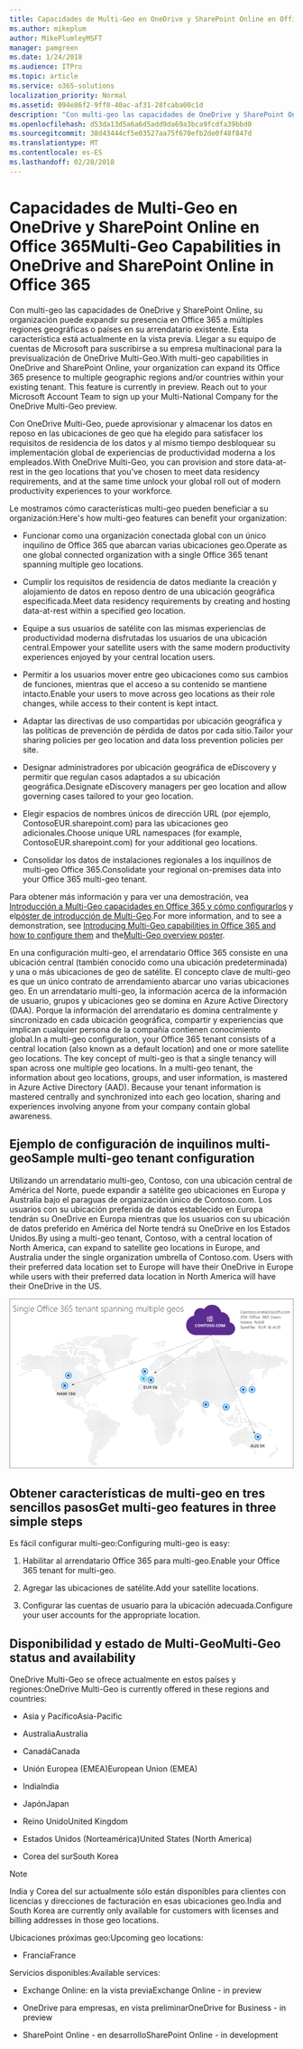 ```yaml
---
title: Capacidades de Multi-Geo en OneDrive y SharePoint Online en Office 365
ms.author: mikeplum
author: MikePlumleyMSFT
manager: pamgreen
ms.date: 1/24/2018
ms.audience: ITPro
ms.topic: article
ms.service: o365-solutions
localization_priority: Normal
ms.assetid: 094e86f2-9ff0-40ac-af31-28fcaba00c1d
description: "Con multi-geo las capacidades de OneDrive y SharePoint Online, su organización puede expandir su presencia en Office 365 a múltiples regiones geográficas o países en su arrendatario existente."
ms.openlocfilehash: d53da13d5a6a6d5add9da69a3bca9fcdfa39bbd0
ms.sourcegitcommit: 38d43444cf5e03527aa75f670efb2de0f48f847d
ms.translationtype: MT
ms.contentlocale: es-ES
ms.lasthandoff: 02/28/2018
---
```

# <a name="multi-geo-capabilities-in-onedrive-and-sharepoint-online-in-office-365"></a><span data-ttu-id="5bd78-103">Capacidades de Multi-Geo en OneDrive y SharePoint Online en Office 365</span><span class="sxs-lookup"><span data-stu-id="5bd78-103">Multi-Geo Capabilities in OneDrive and SharePoint Online in Office 365</span></span>

<span data-ttu-id="5bd78-p101">Con multi-geo las capacidades de OneDrive y SharePoint Online, su organización puede expandir su presencia en Office 365 a múltiples regiones geográficas o países en su arrendatario existente. Esta característica está actualmente en la vista previa. Llegar a su equipo de cuentas de Microsoft para suscribirse a su empresa multinacional para la previsualización de OneDrive Multi-Geo.</span><span class="sxs-lookup"><span data-stu-id="5bd78-p101">With multi-geo capabilities in OneDrive and SharePoint Online, your organization can expand its Office 365 presence to multiple geographic regions and/or countries within your existing tenant. This feature is currently in preview. Reach out to your Microsoft Account Team to sign up your Multi-National Company for the OneDrive Multi-Geo preview.</span></span>
  
<span data-ttu-id="5bd78-107">Con OneDrive Multi-Geo, puede aprovisionar y almacenar los datos en reposo en las ubicaciones de geo que ha elegido para satisfacer los requisitos de residencia de los datos y al mismo tiempo desbloquear su implementación global de experiencias de productividad moderna a los empleados.</span><span class="sxs-lookup"><span data-stu-id="5bd78-107">With OneDrive Multi-Geo, you can provision and store data-at-rest in the geo locations that you've chosen to meet data residency requirements, and at the same time unlock your global roll out of modern productivity experiences to your workforce.</span></span>
  
<span data-ttu-id="5bd78-108">Le mostramos cómo características multi-geo pueden beneficiar a su organización:</span><span class="sxs-lookup"><span data-stu-id="5bd78-108">Here's how multi-geo features can benefit your organization:</span></span>
  
- <span data-ttu-id="5bd78-109">Funcionar como una organización conectada global con un único inquilino de Office 365 que abarcan varias ubicaciones geo.</span><span class="sxs-lookup"><span data-stu-id="5bd78-109">Operate as one global connected organization with a single Office 365 tenant spanning multiple geo locations.</span></span>
    
- <span data-ttu-id="5bd78-110">Cumplir los requisitos de residencia de datos mediante la creación y alojamiento de datos en reposo dentro de una ubicación geográfica especificada.</span><span class="sxs-lookup"><span data-stu-id="5bd78-110">Meet data residency requirements by creating and hosting data-at-rest within a specified geo location.</span></span>
    
- <span data-ttu-id="5bd78-111">Equipe a sus usuarios de satélite con las mismas experiencias de productividad moderna disfrutadas los usuarios de una ubicación central.</span><span class="sxs-lookup"><span data-stu-id="5bd78-111">Empower your satellite users with the same modern productivity experiences enjoyed by your central location users.</span></span>
    
- <span data-ttu-id="5bd78-112">Permitir a los usuarios mover entre geo ubicaciones como sus cambios de funciones, mientras que el acceso a su contenido se mantiene intacto.</span><span class="sxs-lookup"><span data-stu-id="5bd78-112">Enable your users to move across geo locations as their role changes, while access to their content is kept intact.</span></span>
    
- <span data-ttu-id="5bd78-113">Adaptar las directivas de uso compartidas por ubicación geográfica y las políticas de prevención de pérdida de datos por cada sitio.</span><span class="sxs-lookup"><span data-stu-id="5bd78-113">Tailor your sharing policies per geo location and data loss prevention policies per site.</span></span>
    
- <span data-ttu-id="5bd78-114">Designar administradores por ubicación geográfica de eDiscovery y permitir que regulan casos adaptados a su ubicación geográfica.</span><span class="sxs-lookup"><span data-stu-id="5bd78-114">Designate eDiscovery managers per geo location and allow governing cases tailored to your geo location.</span></span>
    
- <span data-ttu-id="5bd78-115">Elegir espacios de nombres únicos de dirección URL (por ejemplo, ContosoEUR.sharepoint.com) para las ubicaciones geo adicionales.</span><span class="sxs-lookup"><span data-stu-id="5bd78-115">Choose unique URL namespaces (for example, ContosoEUR.sharepoint.com) for your additional geo locations.</span></span>
    
- <span data-ttu-id="5bd78-116">Consolidar los datos de instalaciones regionales a los inquilinos de multi-geo Office 365.</span><span class="sxs-lookup"><span data-stu-id="5bd78-116">Consolidate your regional on-premises data into your Office 365 multi-geo tenant.</span></span>
    
<span data-ttu-id="5bd78-117">Para obtener más información y para ver una demostración, vea [Introducción a Multi-Geo capacidades en Office 365 y cómo configurarlos](https://youtu.be/3d9-Vt2fArk) y el[póster de introducción de Multi-Geo](https://technet.microsoft.com/library/dn782272.aspx).</span><span class="sxs-lookup"><span data-stu-id="5bd78-117">For more information, and to see a demonstration, see [Introducing Multi-Geo capabilities in Office 365 and how to configure them](https://youtu.be/3d9-Vt2fArk) and the[Multi-Geo overview poster](https://technet.microsoft.com/library/dn782272.aspx).</span></span>
  
<span data-ttu-id="5bd78-p102">En una configuración multi-geo, el arrendatario Office 365 consiste en una ubicación central (también conocido como una ubicación predeterminada) y una o más ubicaciones de geo de satélite. El concepto clave de multi-geo es que un único contrato de arrendamiento abarcar uno varias ubicaciones geo. En un arrendatario multi-geo, la información acerca de la información de usuario, grupos y ubicaciones geo se domina en Azure Active Directory (DAA). Porque la información del arrendatario es domina centralmente y sincronizado en cada ubicación geográfica, compartir y experiencias que implican cualquier persona de la compañía contienen conocimiento global.</span><span class="sxs-lookup"><span data-stu-id="5bd78-p102">In a multi-geo configuration, your Office 365 tenant consists of a central location (also known as a default location) and one or more satellite geo locations. The key concept of multi-geo is that a single tenancy will span across one multiple geo locations. In a multi-geo tenant, the information about geo locations, groups, and user information, is mastered in Azure Active Directory (AAD). Because your tenant information is mastered centrally and synchronized into each geo location, sharing and experiences involving anyone from your company contain global awareness.</span></span>
  
## <a name="sample-multi-geo-tenant-configuration"></a><span data-ttu-id="5bd78-122">Ejemplo de configuración de inquilinos multi-geo</span><span class="sxs-lookup"><span data-stu-id="5bd78-122">Sample multi-geo tenant configuration</span></span>

<span data-ttu-id="5bd78-123">Utilizando un arrendatario multi-geo, Contoso, con una ubicación central de América del Norte, puede expandir a satélite geo ubicaciones en Europa y Australia bajo el paraguas de organización único de Contoso.com. Los usuarios con su ubicación preferida de datos establecido en Europa tendrán su OneDrive en Europa mientras que los usuarios con su ubicación de datos preferido en América del Norte tendrá su OneDrive en los Estados Unidos.</span><span class="sxs-lookup"><span data-stu-id="5bd78-123">By using a multi-geo tenant, Contoso, with a central location of North America, can expand to satellite geo locations in Europe, and Australia under the single organization umbrella of Contoso.com. Users with their preferred data location set to Europe will have their OneDrive in Europe while users with their preferred data location in North America will have their OneDrive in the US.</span></span>
  
![Mapa del mundo, mostrando geo ubicaciones de Contoso y otras ubicaciones disponibles geo](images/df317ccc-2e53-411d-9211-a5aee63ca1e5.png)
  
## <a name="get-multi-geo-features-in-three-simple-steps"></a><span data-ttu-id="5bd78-125">Obtener características de multi-geo en tres sencillos pasos</span><span class="sxs-lookup"><span data-stu-id="5bd78-125">Get multi-geo features in three simple steps</span></span>

<span data-ttu-id="5bd78-126">Es fácil configurar multi-geo:</span><span class="sxs-lookup"><span data-stu-id="5bd78-126">Configuring multi-geo is easy:</span></span>
  
1. <span data-ttu-id="5bd78-127">Habilitar al arrendatario Office 365 para multi-geo.</span><span class="sxs-lookup"><span data-stu-id="5bd78-127">Enable your Office 365 tenant for multi-geo.</span></span>
    
2. <span data-ttu-id="5bd78-128">Agregar las ubicaciones de satélite.</span><span class="sxs-lookup"><span data-stu-id="5bd78-128">Add your satellite locations.</span></span>
    
3. <span data-ttu-id="5bd78-129">Configurar las cuentas de usuario para la ubicación adecuada.</span><span class="sxs-lookup"><span data-stu-id="5bd78-129">Configure your user accounts for the appropriate location.</span></span>
    
## <a name="multi-geo-status-and-availability"></a><span data-ttu-id="5bd78-130">Disponibilidad y estado de Multi-Geo</span><span class="sxs-lookup"><span data-stu-id="5bd78-130">Multi-Geo status and availability</span></span>

<span data-ttu-id="5bd78-131">OneDrive Multi-Geo se ofrece actualmente en estos países y regiones:</span><span class="sxs-lookup"><span data-stu-id="5bd78-131">OneDrive Multi-Geo is currently offered in these regions and countries:</span></span>
  
- <span data-ttu-id="5bd78-132">Asia y Pacífico</span><span class="sxs-lookup"><span data-stu-id="5bd78-132">Asia-Pacific</span></span>
    
- <span data-ttu-id="5bd78-133">Australia</span><span class="sxs-lookup"><span data-stu-id="5bd78-133">Australia</span></span>
    
- <span data-ttu-id="5bd78-134">Canadá</span><span class="sxs-lookup"><span data-stu-id="5bd78-134">Canada</span></span>
    
- <span data-ttu-id="5bd78-135">Unión Europea (EMEA)</span><span class="sxs-lookup"><span data-stu-id="5bd78-135">European Union (EMEA)</span></span>
    
- <span data-ttu-id="5bd78-136">India</span><span class="sxs-lookup"><span data-stu-id="5bd78-136">India</span></span>
    
- <span data-ttu-id="5bd78-137">Japón</span><span class="sxs-lookup"><span data-stu-id="5bd78-137">Japan</span></span>
    
- <span data-ttu-id="5bd78-138">Reino Unido</span><span class="sxs-lookup"><span data-stu-id="5bd78-138">United Kingdom</span></span>
    
- <span data-ttu-id="5bd78-139">Estados Unidos (Norteamérica)</span><span class="sxs-lookup"><span data-stu-id="5bd78-139">United States (North America)</span></span>
    
- <span data-ttu-id="5bd78-140">Corea del sur</span><span class="sxs-lookup"><span data-stu-id="5bd78-140">South Korea</span></span>
    
> [!NOTE]
> <span data-ttu-id="5bd78-141">India y Corea del sur actualmente sólo están disponibles para clientes con licencias y direcciones de facturación en esas ubicaciones geo.</span><span class="sxs-lookup"><span data-stu-id="5bd78-141">India and South Korea are currently only available for customers with licenses and billing addresses in those geo locations.</span></span> 
  
<span data-ttu-id="5bd78-142">Ubicaciones próximas geo:</span><span class="sxs-lookup"><span data-stu-id="5bd78-142">Upcoming geo locations:</span></span>
  
- <span data-ttu-id="5bd78-143">Francia</span><span class="sxs-lookup"><span data-stu-id="5bd78-143">France</span></span>
    
<span data-ttu-id="5bd78-144">Servicios disponibles:</span><span class="sxs-lookup"><span data-stu-id="5bd78-144">Available services:</span></span>
  
- <span data-ttu-id="5bd78-145">Exchange Online: en la vista previa</span><span class="sxs-lookup"><span data-stu-id="5bd78-145">Exchange Online - in preview</span></span>
    
- <span data-ttu-id="5bd78-146">OneDrive para empresas, en vista preliminar</span><span class="sxs-lookup"><span data-stu-id="5bd78-146">OneDrive for Business - in preview</span></span>
    
- <span data-ttu-id="5bd78-147">SharePoint Online - en desarrollo</span><span class="sxs-lookup"><span data-stu-id="5bd78-147">SharePoint Online - in development</span></span>
    

